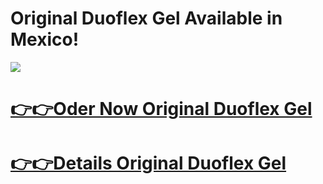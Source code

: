 # Original Duoflex Gel Available in Mexico!

![](https://i.imgur.com/TFs53Gk.jpeg)

# [👉👉Oder Now Original Duoflex Gel](https://duoflex-gel.blogspot.com)

# [👉👉Details Original Duoflex Gel](https://duoflex-gel.blogspot.com)
